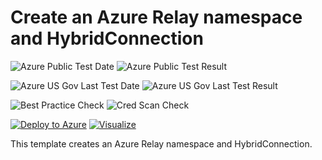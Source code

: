 # Create an Azure Relay namespace and HybridConnection

![Azure Public Test Date](https://azurequickstartsservice.blob.core.windows.net/badges/201-azure-relay-create-hybridconnection/PublicLastTestDate.svg)
![Azure Public Test Result](https://azurequickstartsservice.blob.core.windows.net/badges/201-azure-relay-create-hybridconnection/PublicDeployment.svg)

![Azure US Gov Last Test Date](https://azurequickstartsservice.blob.core.windows.net/badges/201-azure-relay-create-hybridconnection/FairfaxLastTestDate.svg)
![Azure US Gov Last Test Result](https://azurequickstartsservice.blob.core.windows.net/badges/201-azure-relay-create-hybridconnection/FairfaxDeployment.svg)

![Best Practice Check](https://azurequickstartsservice.blob.core.windows.net/badges/201-azure-relay-create-hybridconnection/BestPracticeResult.svg)
![Cred Scan Check](https://azurequickstartsservice.blob.core.windows.net/badges/201-azure-relay-create-hybridconnection/CredScanResult.svg)

[![Deploy to Azure](https://raw.githubusercontent.com/fathym-it/azure-quickstart-templates/master/1-CONTRIBUTION-GUIDE/images/deploytoazure.svg?sanitize=true)](https://portal.azure.com/#create/Microsoft.Template/uri/https%3A%2F%2Fraw.githubusercontent.com%2Ffathym-it%2Fazure-quickstart-templates%2Fmaster%2F201-azure-relay-create-hybridconnection%2Fazuredeploy.json)
[![Visualize](https://raw.githubusercontent.com/fathym-it/azure-quickstart-templates/master/1-CONTRIBUTION-GUIDE/images/visualizebutton.svg?sanitize=true)](http://armviz.io/#/?load=https%3A%2F%2Fraw.githubusercontent.com%2Ffathym-it%2Fazure-quickstart-templates%2Fmaster%2F201-azure-relay-create-hybridconnection%2Fazuredeploy.json)

This template creates an Azure Relay namespace and HybridConnection.


